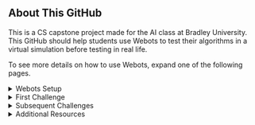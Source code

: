 ## About This GitHub
This is a CS capstone project made for the AI class at Bradley University. This GitHub should help students use Webots to test their algorithms in a virtual simulation before testing in real life.

To see more details on how to use Webots, expand one of the following pages.

<details>
 <summary>Webots Setup</summary>
  <ol>
   

 ## GitHub Setup
 
This GitHub is public read-only, meaning any changes will be saved locally. If you don't want a backup, clone this GitHub to your device by downloading or cloning it to GitHub desktop. If you want backups of your files, such as your robot algorithm/code, through Github, you will need to fork this repository.
 
 * In the top right corner of this GitHub, hit the fork button
 * Scroll down and click "Create Fork"
 * When the repository is completed, clone the forked repository to your device


## Webots Setup

Go to the Webot's website [https://cyberbotics.com/](https://cyberbotics.com/) and click the download button.

If you aren't on Windows, click the arrow next to the download button to specify the type of installer you need.

* Run the installer you just downloaded
  * On Windows, you'll get the "Windows protected your PC" prompt. Click "More info," then "Run anyway"
* Follow the installer instructions
* After installing, uncheck "Launch Webots," then click finish
<br />

If you have trouble installing Webots, let your teacher know as soon as possible.


## Understanding Webots

Let's start by opening a Webots world/simulation.

* In the file explorer, open up the file from this GitHub at "...AI-Robots-Challenges\Webots\worlds\moose_demo.wbt"
* When opening Webots for the first time, choose which theme you like, and press "Start Webots with the selected theme"
* Close out of the guided tutorial window
<br />

The world you opened up is one of Webot's demo worlds. In this world, the robot moves back and forth, hitting certain checkpoints. In order to explore and understand what is in this world, you will need to move the scene camera.

* To rotate the camera, hold left-click while moving your mouse inside the simulation window
* To move the camera, hold right-click while moving your mouse inside the simulation window
<br />

After practicing moving the camera, let's look at other ways to control the simulation.

* Above the simulation window, you'll see a bunch of icons. You can see what they do by hovering over them
* The most useful button is the pause/play simulation button. Click the pause button between all the arrows to pause the simulation
* To the left of that, click the |<< button or the reset simulation button
  * If the simulation was paused before you reset it, it will stay paused until you press play again
<br />

To the left of the simulation, you have all your objects, and to the right, you have the built-in text editor for your robot. In the next section, where you are moving the robot, we will cover how to use them.


---

 </ol>
</details>




<details>
  <summary>First Challenge</summary>
  <ol>

## Open Webots

You will be coding the first (week 10) challenge in the virtual world.

* In the file explorer, open up the file from this GitHub at ...AI-Robots-Challenges\Webots\worlds\FirstChallenge.wbt

## Understanding Nodes (Optional)

To understand how Webots works, understanding the node system is essential. Nodes are shown in the left window, and nodes work as objects and variables. To understand it better, let's make a box.

<img src="Images\Example1.gif" width = "500" >

* Click the Add Node button (+). Inside the Base Nodes dropdown, select "solid" and click "Add"
* When selecting the Solid "solid" object you just added, click and drag the object so that it isn't inside the robot
* Inside the Solid "solid" object dropdown, double-click on the "children" node or right-click->Add New to add a node to the solid
* Inside the Base Nodes dropdown, select the "Shape" node and click "Add"
<br />

Objects, such as robots and boxes, in Webots are nodes. The children of those nodes are the properties of the parent nodes. Now that we have a solid object, let's specify its shape by changing the properties.

* Inside the Shape dropdown, add a node to the "geometry" node by double-clicking it and selecting "Box" under the Base Nodes dropdown
* Inside the geometry box, select "size" and set the size values to .25m in all X, Y, and Z variables
* Add a node to the "appearance" by double-clicking it and selecting "Appearance" under the Base Nodes dropdown
* Inside the appearance dropdown, double-click the "material" node and add the "Material" node
* Inside the material dropdown, change the diffuse color to whatever color you'd like by changing RGB values or using the color picker
<br />

By making this cube, you should understand Webots' node system (sub-nodes, variables, etc). There is more to physically simulating this object (adding physics and specifying the bounding object as a box), so if you are interested, check the Additional Resources page. Now reset the simulation so there isn't a random box by pressing the |<< button.


## Coding the Robot

Let's start coding using the built-in IDE on the right window.

Webots programming works by getting a reference to each motor through code and then telling it what to do. Those motors will continuously do that task until given a new command. Webots lets you wait time as a function in the code, so you don't need to tell the motor what you want it to do constantly.

If you look at the code, you can see that I made the functions move_forward(), move_back(), turn_left(), and turn_right(), which tell the motors to rotate. Let's use these functions to write a robot that moves forward. The robot AI starts on line 65.

* On line 66, the robot only waits one step, which isn't enough to move forward. Let's change that to 25 steps by changing the line to
```sh
robot.step(time_step * 25)
```
* Save the code by pressing Ctr+S or hitting the save button on the top
* Hit the |<< button to reset the simulation and try your new code
  * When the simulation reloads, it saves the paused state of the simulation. If the robot doesn't move, press the > button on the top to resume the simulation.
<br />

<img src="Images/Example2.gif" width = "500" >

Now that you know the basics for coding, try the week 10 bonus point challenge. The goal is to move the robot in a forward square, then make a square moving backward, landing on the starting placement.

<img src="Images/Challenge1.png" width = "500" >

 
 ---
 
</ol>
</details>

<details>
  <summary>Subsequent Challenges</summary>
  <ol>

## Additional Mechanics

For more realism, each simulation will move objects randomly within the challenge guidelines to simulate real-world randomness.

Once you've completed the challenge, if there is extra credit, you can move Evil Duck onto an acceptable area and save the simulation by pressing Ctr+Shift+S or the save icon on the top left.

## Coding the Camera

* In the file explorer, open up the file from this GitHub at ...AI-Robots-Challenges\Webots\worlds\SecondChallenge.wbt
<br />

Since the previous challenge, more functions have been added. DriveForward(angle) drives the robot at an angle. TurnCameraUp()/TurnCameraDown() turns the camera. These functions aren't necessary but are beneficial to know.

The AI starts on line 83, with a while loop that prints the RGB of the center bottom pixel of the camera. This is done by the imageGetColor(Image, width, x, y) function. You can change the X and Y of the function from what was previously written to change which pixel the camera is looking at. Additionally, you can see the camera video in the top left corner of the simulation window.

<img src="Images/Challenge2.png" width = "500" >

Now try the parallel parking challenge.


---
 </ol>
</details>


<details>
  <summary>Additional Resources</summary>
  <ol>

## Helpful Videos

Basics
* [Install & Basic Tutorial](https://www.youtube.com/watch?v=2CWHfbuEbAY)
* [Nodes Tutorial](https://www.youtube.com/watch?v=kn5o0j3-gO0)
<br />

Robot Nodes
* [Camera Tutorial](https://www.youtube.com/watch?v=BuQazGSChaw)
* [Distance Sensor Tutorial](https://www.youtube.com/watch?v=7z04WFCJGN0&t=2s)
<br />

Complete Robot Algorithms
* [Line Follower Robot](https://www.youtube.com/watch?v=KGePGSKZu4w)
<br />

## Helpful Websites

Word settings like contact properties change how objects interact with each other (used in 4th challenge)
* [Contact Properties Documentation](https://www.cyberbotics.com/doc/reference/contactproperties)
<br />

Supervisors are Robot classes that can monitor, edit, and spawn other objects
* [Supervisor Robot Tutorial](https://cyberbotics.com/doc/guide/tutorial-8-the-supervisor?tab-language=python)
* [Supervisor Robot Documentation](https://forms.gle/rBniEH7UuqJXANCg7](https://www.cyberbotics.com/doc/reference/supervisor?tab-language=python)https://www.cyberbotics.com/doc/reference/supervisor?tab-language=python)
<br />

Only tutorial for track wheels I found (in Japanese)
* [Tracks Tutorial](https://qiita.com/Ke_N_551/items/efba11b22e9525ecc300)
<br />

---
 </ol>
</details>